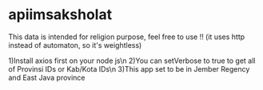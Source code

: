 # apiimsaksholat
This data is intended for religion purpose, feel free to use !! (it uses http instead of automaton, so it's weightless)

1)Install axios first on your node js\n
2)You can setVerbose to true to get all of Provinsi IDs or Kab/Kota IDs\n
3)This app set to be in Jember Regency and East Java province